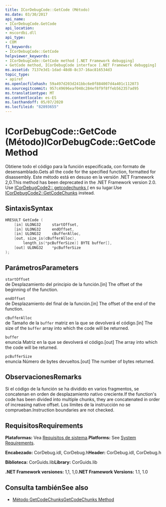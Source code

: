 ```yaml
---
title: ICorDebugCode::GetCode (Método)
ms.date: 03/30/2017
api_name:
- ICorDebugCode.GetCode
api_location:
- mscordbi.dll
api_type:
- COM
f1_keywords:
- ICorDebugCode::GetCode
helpviewer_keywords:
- ICorDebugCode::GetCode method [.NET Framework debugging]
- GetCode method, ICorDebugCode interface [.NET Framework debugging]
ms.assetid: 7137e3d1-1dad-48d8-8c37-16ac816534d3
topic_type:
- apiref
ms.openlocfilehash: 59a497d203d241bbc6e0f884007d4a401c112073
ms.sourcegitcommit: 957c49696eaf048c284ef8f9f8ffeb562357ad95
ms.translationtype: MT
ms.contentlocale: es-ES
ms.lasthandoff: 05/07/2020
ms.locfileid: "82893655"
---
```

# <a name="icordebugcodegetcode-method"></a><span data-ttu-id="174a0-102">ICorDebugCode::GetCode (Método)</span><span class="sxs-lookup"><span data-stu-id="174a0-102">ICorDebugCode::GetCode Method</span></span>
<span data-ttu-id="174a0-103">Obtiene todo el código para la función especificada, con formato de desensamblado.</span><span class="sxs-lookup"><span data-stu-id="174a0-103">Gets all the code for the specified function, formatted for disassembly.</span></span> <span data-ttu-id="174a0-104">Este método está en desuso en la versión .NET Framework 2,0.</span><span class="sxs-lookup"><span data-stu-id="174a0-104">This method has been deprecated in the .NET Framework version 2.0.</span></span> <span data-ttu-id="174a0-105">Use [ICorDebugCode2:: getcodechunks (](icordebugcode2-getcodechunks-method.md) en su lugar.</span><span class="sxs-lookup"><span data-stu-id="174a0-105">Use [ICorDebugCode2::GetCodeChunks](icordebugcode2-getcodechunks-method.md) instead.</span></span>  
  
## <a name="syntax"></a><span data-ttu-id="174a0-106">Sintaxis</span><span class="sxs-lookup"><span data-stu-id="174a0-106">Syntax</span></span>  
  
```cpp  
HRESULT GetCode (  
    [in] ULONG32     startOffset,
    [in] ULONG32     endOffset,  
    [in] ULONG32     cBufferAlloc,  
    [out, size_is(cBufferAlloc),  
        length_is(*pcBufferSize)] BYTE buffer[],  
    [out] ULONG32    *pcBufferSize  
);  
```  
  
## <a name="parameters"></a><span data-ttu-id="174a0-107">Parámetros</span><span class="sxs-lookup"><span data-stu-id="174a0-107">Parameters</span></span>  
 `startOffset`  
 <span data-ttu-id="174a0-108">de Desplazamiento del principio de la función.</span><span class="sxs-lookup"><span data-stu-id="174a0-108">[in] The offset of the beginning of the function.</span></span>  
  
 `endOffset`  
 <span data-ttu-id="174a0-109">de Desplazamiento del final de la función.</span><span class="sxs-lookup"><span data-stu-id="174a0-109">[in] The offset of the end of the function.</span></span>  
  
 `cBufferAlloc`  
 <span data-ttu-id="174a0-110">de Tamaño de la `buffer` matriz en la que se devolverá el código.</span><span class="sxs-lookup"><span data-stu-id="174a0-110">[in] The size of the `buffer` array into which the code will be returned.</span></span>  
  
 `buffer`  
 <span data-ttu-id="174a0-111">enuncia Matriz en la que se devolverá el código.</span><span class="sxs-lookup"><span data-stu-id="174a0-111">[out] The array into which the code will be returned.</span></span>  
  
 `pcBufferSize`  
 <span data-ttu-id="174a0-112">enuncia Número de bytes devueltos.</span><span class="sxs-lookup"><span data-stu-id="174a0-112">[out] The number of bytes returned.</span></span>  
  
## <a name="remarks"></a><span data-ttu-id="174a0-113">Observaciones</span><span class="sxs-lookup"><span data-stu-id="174a0-113">Remarks</span></span>  
 <span data-ttu-id="174a0-114">Si el código de la función se ha dividido en varios fragmentos, se concatenan en orden de desplazamiento nativo creciente.</span><span class="sxs-lookup"><span data-stu-id="174a0-114">If the function's code has been divided into multiple chunks, they are concatenated in order of increasing native offset.</span></span> <span data-ttu-id="174a0-115">Los límites de la instrucción no se comprueban.</span><span class="sxs-lookup"><span data-stu-id="174a0-115">Instruction boundaries are not checked.</span></span>  
  
## <a name="requirements"></a><span data-ttu-id="174a0-116">Requisitos</span><span class="sxs-lookup"><span data-stu-id="174a0-116">Requirements</span></span>  
 <span data-ttu-id="174a0-117">**Plataformas:** Vea [Requisitos de sistema](../../get-started/system-requirements.md).</span><span class="sxs-lookup"><span data-stu-id="174a0-117">**Platforms:** See [System Requirements](../../get-started/system-requirements.md).</span></span>  
  
 <span data-ttu-id="174a0-118">**Encabezado:** CorDebug.idl, CorDebug.h</span><span class="sxs-lookup"><span data-stu-id="174a0-118">**Header:** CorDebug.idl, CorDebug.h</span></span>  
  
 <span data-ttu-id="174a0-119">**Biblioteca:** CorGuids.lib</span><span class="sxs-lookup"><span data-stu-id="174a0-119">**Library:** CorGuids.lib</span></span>  
  
 <span data-ttu-id="174a0-120">**.NET Framework versiones:** 1,1, 1,0</span><span class="sxs-lookup"><span data-stu-id="174a0-120">**.NET Framework Versions:** 1.1, 1.0</span></span>  
  
## <a name="see-also"></a><span data-ttu-id="174a0-121">Consulta también</span><span class="sxs-lookup"><span data-stu-id="174a0-121">See also</span></span>

- [<span data-ttu-id="174a0-122">Método GetCodeChunks</span><span class="sxs-lookup"><span data-stu-id="174a0-122">GetCodeChunks Method</span></span>](icordebugcode2-getcodechunks-method.md)
